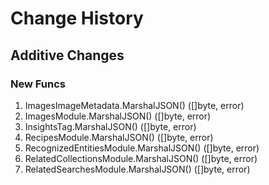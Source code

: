 # Change History

## Additive Changes

### New Funcs

1. ImagesImageMetadata.MarshalJSON() ([]byte, error)
1. ImagesModule.MarshalJSON() ([]byte, error)
1. InsightsTag.MarshalJSON() ([]byte, error)
1. RecipesModule.MarshalJSON() ([]byte, error)
1. RecognizedEntitiesModule.MarshalJSON() ([]byte, error)
1. RelatedCollectionsModule.MarshalJSON() ([]byte, error)
1. RelatedSearchesModule.MarshalJSON() ([]byte, error)
